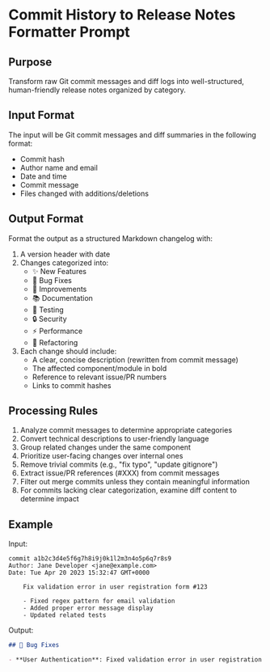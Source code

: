 # Commit History to Release Notes Formatter Prompt

## Purpose
Transform raw Git commit messages and diff logs into well-structured, human-friendly release notes organized by category.

## Input Format
The input will be Git commit messages and diff summaries in the following format:
- Commit hash
- Author name and email
- Date and time
- Commit message
- Files changed with additions/deletions

## Output Format
Format the output as a structured Markdown changelog with:
1. A version header with date
2. Changes categorized into:
   - ✨ New Features
   - 🐛 Bug Fixes
   - 🔧 Improvements
   - 📚 Documentation
   - 🧪 Testing
   - 🔒 Security
   - ⚡ Performance
   - 🧹 Refactoring
3. Each change should include:
   - A clear, concise description (rewritten from commit message)
   - The affected component/module in bold
   - Reference to relevant issue/PR numbers
   - Links to commit hashes

## Processing Rules
1. Analyze commit messages to determine appropriate categories
2. Convert technical descriptions to user-friendly language
3. Group related changes under the same component
4. Prioritize user-facing changes over internal ones
5. Remove trivial commits (e.g., "fix typo", "update gitignore")
6. Extract issue/PR references (#XXX) from commit messages
7. Filter out merge commits unless they contain meaningful information
8. For commits lacking clear categorization, examine diff content to determine impact

## Example
Input:
```
commit a1b2c3d4e5f6g7h8i9j0k1l2m3n4o5p6q7r8s9 
Author: Jane Developer <jane@example.com> 
Date: Tue Apr 20 2023 15:32:47 GMT+0000

    Fix validation error in user registration form #123
    
    - Fixed regex pattern for email validation
    - Added proper error message display
    - Updated related tests    
```

Output:
```markdown
## 🐛 Bug Fixes

- **User Authentication**: Fixed validation error in user registration form with proper error message display ([#123](https://github.com/your-org/your-repo/issues/123)) - [a1b2c3d](https://github.com/your-org/your-repo/commit/a1b2c3d)
````
